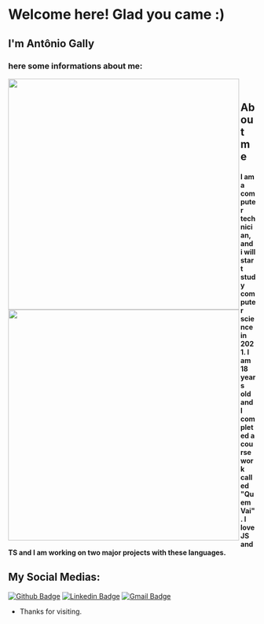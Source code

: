  
# Welcome here! Glad you came :)
 
## I'm Antônio Gally
### here some informations about me: 
<p align="center" >
<img width="470px" align="left" src="https://github-readme-stats.vercel.app/api?username=AntonioGally&theme=vue&show_icons=true&icon_color=03ADDF&title_color=03ADDF&bg_color=0D1117&text_color=fafafa" /> 
</p><br/>
<p align="center">
<img width="470px" align="left" src="https://github-readme-stats.vercel.app/api/top-langs/?username=AntonioGally&layout=compact&title_color=03ADDF&bg_color=0D1117&text_color=fafafa" /> 
</p>

## About me 

#### I am a computer technician, and i will start study computer science in 2021. I am 18 years old and I completed a course work called "Quem Vai". I love JS and TS and I am working on two major projects with these languages.

## My Social Medias:
[![Github Badge](https://img.shields.io/badge/-Github-000?style=flat-square&logo=Github&logoColor=white&link=https://github.com/AntonioGally)](https://github.com/AntonioGally)
[![Linkedin Badge](https://img.shields.io/badge/-LinkedIn-blue?style=flat-square&logo=Linkedin&logoColor=white&link=https://www.linkedin.com/in/antônio-gally-089bab180/)](https://www.linkedin.com/in/antônio-gally-089bab180/)
[![Gmail Badge](https://img.shields.io/badge/-Gmail-c14438?style=flat-square&logo=Gmail&logoColor=white&link=mailto:antonio.gally@gmail.com)](mailto:antonio.gally@gmail.com)
 
- Thanks for visiting. 
 
